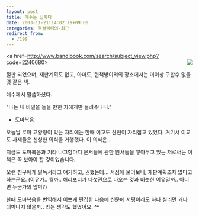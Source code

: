 ```yaml
---
layout: post
title: 예수는 신화다
date: 2003-11-21T14:02:19+09:00
categories: 북컬렉터의-최근
redirect_from:
  - /199
---
```


<a href=http://www.bandibook.com/search/subject_view.php?code=2240680><img src=http://www.bandibook.com/largeimage/2240680.jpg border=0 align=right></a>

절판 되었으며, 재판계획도 없고, 아마도, 헌책방이외의 장소에서는 더이상 구할수 없을 것 같은 책.

예수께서 말씀하셨다.

"나는 내 비밀을 들을 만한 자에게만 들려주나니."

- 도마복음

오늘날 로마 교황청이 있는 자리에는 한때 이교도 신전이 자리잡고 있었다. 거기서 이교도 사제들은 신성한 의식을 거행했다. 이 의식은...

지금도 도마복음과 기타 나그함마디 문서들에 관한 원서들을 쌓아두고 있는 저로써는 이책은 꼭 보아야 할 것이었습니다.

오랜 친구에게 필독서라고 얘기하고, 권했는데... 서점에 물어보니, 재판계획조차 없다고 하는군요. (이유가.. 뭘까.. 해리포터가 다섯권으로 나오는 것과 비슷한 이유일까.. 아니면 누군가의 압박?)

한때 도마복음을 번역해서 이쁘게 편집한 다음에 신문에 서평이라도 하나 실리면 꽤나 대박나지 않을까.. 라는 생각도 했었어요. ^^
